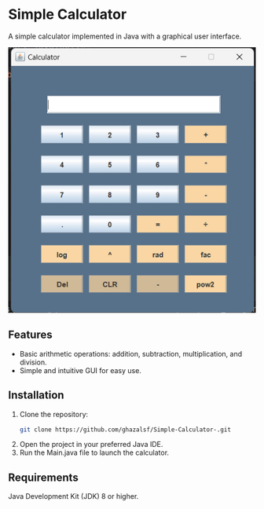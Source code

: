 # Simple Calculator

A simple calculator implemented in Java with a graphical user interface.
<p align="center">
  <img src="pic/gui.jpg" alt="Calculator">
</p>

## Features

- Basic arithmetic operations: addition, subtraction, multiplication, and division.
- Simple and intuitive GUI for easy use.

## Installation

1. Clone the repository:
   ```sh
   git clone https://github.com/ghazalsf/Simple-Calculator-.git
2. Open the project in your preferred Java IDE.
3. Run the Main.java file to launch the calculator.

## Requirements
Java Development Kit (JDK) 8 or higher.
